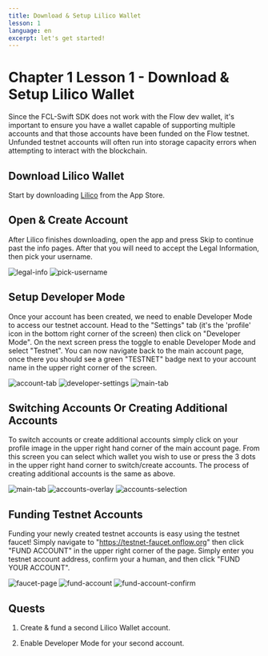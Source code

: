 ```yaml
---
title: Download & Setup Lilico Wallet
lesson: 1
language: en
excerpt: let's get started!
---
```


# Chapter 1 Lesson 1 - Download & Setup Lilico Wallet

Since the FCL-Swift SDK does not work with the Flow dev wallet, it's important to ensure you have a wallet capable of supporting multiple accounts and that those accounts have been funded on the Flow testnet. Unfunded testnet accounts will often run into storage capacity errors when attempting to interact with the blockchain.

## Download Lilico Wallet

Start by downloading [Lilico](https://apps.apple.com/us/app/lilico/id1644169603) from the App Store.

## Open & Create Account

After Lilico finishes downloading, open the app and press Skip to continue past the info pages. After that you will need to accept the Legal Information, then pick your username.

<div class="md-images">
  <img src="https://i.imgur.com/MUyrKvyl.png" alt="legal-info" />
  <img src="https://i.imgur.com/IEeE5bYl.png" alt="pick-username" />
</div>

## Setup Developer Mode

Once your account has been created, we need to enable Developer Mode to access our testnet account. Head to the "Settings" tab (it's the 'profile' icon in the bottom right corner of the screen) then click on "Developer Mode". On the next screen press the toggle to enable Developer Mode and select "Testnet". You can now navigate back to the main account page, once there you should see a green "TESTNET" badge next to your account name in the upper right corner of the screen.

<div class="md-images">
  <img src="https://i.imgur.com/PFb2lk1l.png" alt="account-tab" />
  <img src="https://i.imgur.com/ar5LVnml.png" alt="developer-settings" />
  <img src="https://i.imgur.com/BHy5sHQl.png" alt="main-tab" />
</div>

## Switching Accounts Or Creating Additional Accounts

To switch accounts or create additional accounts simply click on your profile image in the upper right hand corner of the main account page. From this screen you can select which wallet you wish to use or press the 3 dots in the upper right hand corner to switch/create accounts. The process of creating additional accounts is the same as above.

<div class="md-images">
  <img src="https://i.imgur.com/BHy5sHQl.png" alt="main-tab" />
  <img src="https://i.imgur.com/td8NzKml.png" alt="accounts-overlay" />
  <img src="https://i.imgur.com/q6Q47l7l.jpg" alt="accounts-selection" />
</div>

## Funding Testnet Accounts

Funding your newly created testnet accounts is easy using the testnet faucet! Simply navigate to "https://testnet-faucet.onflow.org" then click "FUND ACCOUNT" in the upper right corner of the page. Simply enter you testnet account address, confirm your a human, and then click "FUND YOUR ACCOUNT".

<div class="md-images">
  <img src="https://i.imgur.com/z4qt9yMl.png" alt="faucet-page" />
  <img src="https://i.imgur.com/2ye5r7Il.png" alt="fund-account" />
  <img src="https://i.imgur.com/bJmpm7al.png" alt="fund-account-confirm" />
</div>

## Quests

1. Create & fund a second Lilico Wallet account.

2. Enable Developer Mode for your second account.
